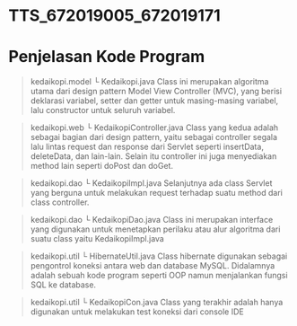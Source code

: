 # TTS_672019005_672019171

# Penjelasan Kode Program

> kedaikopi.model
> └ Kedaikopi.java
Class ini merupakan algoritma utama dari design pattern Model View Controller (MVC), yang berisi deklarasi variabel, setter dan getter untuk masing-masing variabel, lalu constructor untuk seluruh variabel. 

> kedaikopi.web
> └ KedaikopiController.java
Class yang kedua adalah sebagai bagian dari design pattern, yaitu sebagai controller segala lalu lintas request dan response dari Servlet seperti insertData, deleteData, dan lain-lain. Selain itu controller ini juga menyediakan method lain seperti doPost dan doGet. 

> kedaikopi.dao
> └ KedaikopiImpl.java
Selanjutnya ada class Servlet yang berguna untuk melakukan request terhadap suatu method dari class controller.

> kedaikopi.dao
> └ KedaikopiDao.java
Class ini merupakan interface yang digunakan untuk menetapkan perilaku atau alur algoritma dari suatu class yaitu KedaikopiImpl.java

> kedaikopi.util
> └ HibernateUtil.java
Class hibernate digunakan sebagai pengontrol koneksi antara web dan database MySQL. Didalamnya adalah sebuah kode program seperti OOP namun menjalankan fungsi SQL ke database.

> kedaikopi.util
> └ KedaikopiCon.java
Class yang terakhir adalah hanya digunakan untuk melakukan test koneksi dari console IDE
